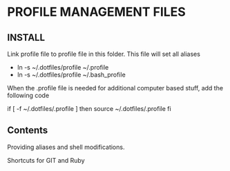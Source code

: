 # PROFILE MANAGEMENT FILES

## INSTALL

Link profile file to profile file in this folder. This file will set all aliases

* ln -s ~/.dotfiles/profile ~/.profile
* ln -s ~/.dotfiles/profile ~/.bash_profile

When the .profile file is needed for additional computer based stuff, add the following code

if [ -f ~/.dotfiles/.profile ]
then
  source ~/.dotfiles/.profile
fi

## Contents

Providing aliases and shell modifications.

Shortcuts for GIT and Ruby 

